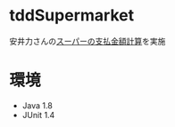 # tddSupermarket
安井力さんの[スーパーの支払金額計算](https://gist.github.com/yattom/c906216ab1fdf68a133ba0fbade1a395)を実施

# 環境
- Java 1.8
- JUnit 1.4
